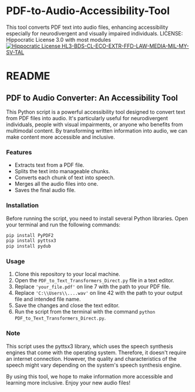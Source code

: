 # PDF-to-Audio-Accessibility-Tool
This tool converts PDF text into audio files, enhancing accessibility especially for neurodivergent and visually impaired individuals.
LICENSE: Hippocratic License 3.0 with most modules
[![Hippocratic License HL3-BDS-CL-ECO-EXTR-FFD-LAW-MEDIA-MIL-MY-SV-TAL](https://img.shields.io/static/v1?label=Hippocratic%20License&message=HL3-BDS-CL-ECO-EXTR-FFD-LAW-MEDIA-MIL-MY-SV-TAL&labelColor=5e2751&color=bc8c3d)](https://firstdonoharm.dev/version/3/0/bds-cl-eco-extr-ffd-law-media-mil-my-sv-tal.html)

# README

## PDF to Audio Converter: An Accessibility Tool

This Python script is a powerful accessibility tool designed to convert text from PDF files into audio. It's particularly useful for neurodivergent individuals, people with visual impairments, or anyone who benefits from multimodal content. By transforming written information into audio, we can make content more accessible and inclusive.

### Features

- Extracts text from a PDF file.
- Splits the text into manageable chunks.
- Converts each chunk of text into speech.
- Merges all the audio files into one.
- Saves the final audio file.

### Installation

Before running the script, you need to install several Python libraries. Open your terminal and run the following commands:

```bash
pip install PyPDF2
pip install pyttsx3
pip install pydub
```

### Usage

1. Clone this repository to your local machine.
2. Open the `PDF_to_Text_Transformers_Direct.py` file in a text editor.
3. Replace `'your_file.pdf'` on line 7 with the path to your PDF file.
4. Replace `'C:\\Users\\....wav'` on line 42 with the path to your output file and intended file name.
5. Save the changes and close the text editor.
6. Run the script from the terminal with the command `python PDF_to_Text_Transformers_Direct.py`.

### Note

This script uses the pyttsx3 library, which uses the speech synthesis engines that come with the operating system. Therefore, it doesn't require an internet connection. However, the quality and characteristics of the speech might vary depending on the system's speech synthesis engine.

By using this tool, we hope to make information more accessible and learning more inclusive. Enjoy your new audio files!
